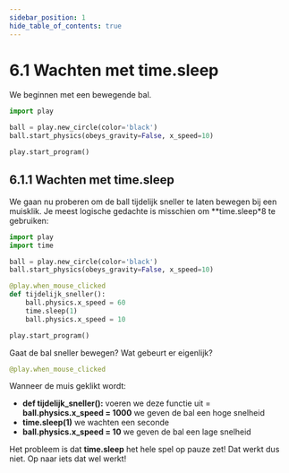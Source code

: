```yaml
---
sidebar_position: 1
hide_table_of_contents: true
---
```


# 6.1 Wachten met time.sleep

We beginnen met een bewegende bal.

```python 
import play

ball = play.new_circle(color='black')
ball.start_physics(obeys_gravity=False, x_speed=10)

play.start_program()
```

## 6.1.1 Wachten met time.sleep
We gaan nu proberen om de ball tijdelijk sneller te laten bewegen bij een muisklik.
Je meest logische gedachte is misschien om **time.sleep*8 te gebruiken:

```python 
import play
import time

ball = play.new_circle(color='black')
ball.start_physics(obeys_gravity=False, x_speed=10)

@play.when_mouse_clicked
def tijdelijk_sneller():
    ball.physics.x_speed = 60
    time.sleep(1)
    ball.physics.x_speed = 10

play.start_program()
```

Gaat de bal sneller bewegen? Wat gebeurt er eigenlijk?

```python
@play.when_mouse_clicked
```
Wanneer de muis geklikt wordt:
- **def tijdelijk_sneller():** voeren we deze functie uit
= **ball.physics.x_speed = 1000** we geven de bal een hoge snelheid
- **time.sleep(1)** we wachten een seconde
- **ball.physics.x_speed = 10** we geven de bal een lage snelheid

Het probleem is dat **time.sleep** het hele spel op pauze zet! Dat werkt dus niet. Op naar iets dat wel werkt!






